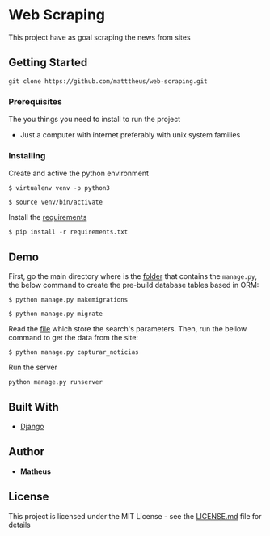 # Web Scraping

This project have as goal scraping the news from sites

## Getting Started
```
git clone https://github.com/matttheus/web-scraping.git
```

### Prerequisites

The you things you need to install to run the project

* Just a computer with internet preferably with unix system families

### Installing

Create and active the python environment

```
$ virtualenv venv -p python3

$ source venv/bin/activate
```

Install the [requirements](https://github.com/matttheus/web-scraping/blob/master/requirements.txt)

```
$ pip install -r requirements.txt
```

## Demo

First, go the main directory where is the [folder](https://github.com/matttheus/web-scraping/tree/master/scraping) that contains the `manage.py`, the below command to create the pre-build database tables based in ORM:

```
$ python manage.py makemigrations

$ python manage.py migrate
```

Read the [file](https://github.com/matttheus/web-scraping/blob/master/scraping/sites.json) which store the search's parameters. Then, run the bellow command to get the data from the site:

``` 
$ python manage.py capturar_noticias
```

Run the server

``` 
python manage.py runserver
```

## Built With

* [Django](https://www.djangoproject.com/)

## Author

* **Matheus**

## License

This project is licensed under the MIT License - see the [LICENSE.md](https://github.com/matttheus/web-scraping/blob/master/LICENSE) file for details


